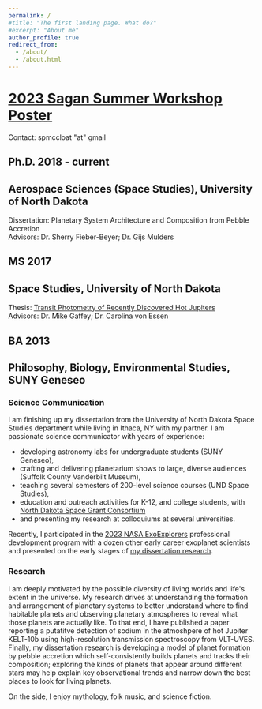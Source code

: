 ```yaml
---
permalink: /
#title: "The first landing page. What do?"
#excerpt: "About me"
author_profile: true
redirect_from: 
  - /about/
  - /about.html
---
```


# [2023 Sagan Summer Workshop Poster](https://github.com/spmccloat/spmccloat.github.io/blob/master/files/McCloat-SSW2023-Poster-vF.pdf)

Contact: spmccloat "at" gmail

## Ph.D. 2018 - current
## Aerospace Sciences (Space Studies), University of North Dakota
Dissertation: Planetary System Architecture and Composition from Pebble Accretion<br>
Advisors: Dr. Sherry Fieber-Beyer; Dr. Gijs Mulders<br>

## MS 2017
## Space Studies, University of North Dakota
Thesis: [Transit Photometry of Recently Discovered Hot Jupiters](https://github.com/spmccloat/spmccloat.github.io/blob/master/files/McCloat_MS-Thesis.pdf) <br>
Advisors: Dr. Mike Gaffey; Dr. Carolina von Essen

## BA 2013
## Philosophy, Biology, Environmental Studies, SUNY Geneseo

### Science Communication
I am finishing up my dissertation from the University of North Dakota Space Studies department while living in Ithaca, NY with my partner. I am passionate science communicator with years of experience:     
- developing astronomy labs for undergraduate students (SUNY Geneseo),  
- crafting and delivering planetarium shows to large, diverse audiences (Suffolk County Vanderbilt Museum),  
- teaching several semesters of 200-level science courses (UND Space Studies),  
- education and outreach activities for K-12, and college students, with [North Dakota Space Grant Consortium](https://ndspacegrant.und.edu/) 
- and presenting my research at colloquiums at several universities.  

Recently, I participated in the [2023 NASA ExoExplorers](https://exoplanets.nasa.gov/exep/exopag/exoexplorers/exoexplorers-welcome/) professional development program with a dozen other early career exoplanet scientists and presented on the early stages of [my dissertation research](https://youtu.be/4SWC7NGWaW0). 

### Research
I am deeply motivated by the possible diversity of living worlds and life's extent in the universe. My research drives at understanding the formation and arrangement of planetary systems to better understand where to find habitable planets and observing planetary atmospheres to reveal what those planets are actually like. To that end, I have published a paper reporting a putatitve detection of sodium in the atmoshpere of hot Jupiter KELT-10b using high-resolution transmission spectroscopy from VLT-UVES. Finally, my dissertation research is developing a model of planet formation by pebble accretion which self-consistently builds planets and tracks their composition; exploring the kinds of planets that appear around different stars may help explain key observational trends and narrow down the best places to look for living planets.

 On the side, I enjoy mythology, folk music, and science fiction.